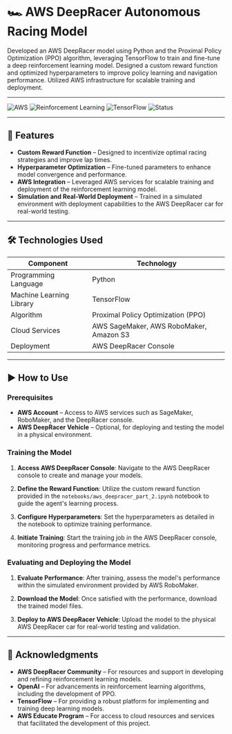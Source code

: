 # 🏎️ AWS DeepRacer Autonomous Racing Model

Developed an AWS DeepRacer model using Python and the Proximal Policy Optimization (PPO) algorithm, leveraging TensorFlow to train and fine-tune a deep reinforcement learning model. Designed a custom reward function and optimized hyperparameters to improve policy learning and navigation performance. Utilized AWS infrastructure for scalable training and deployment.

---

![AWS](https://img.shields.io/badge/Built%20With-AWS-orange)
![Reinforcement Learning](https://img.shields.io/badge/Reinforcement%20Learning-PPO-blue)
![TensorFlow](https://img.shields.io/badge/Powered%20By-TensorFlow-brightgreen)
![Status](https://img.shields.io/badge/Status-In-Progress-success)

---

## 🚀 Features

- **Custom Reward Function** – Designed to incentivize optimal racing strategies and improve lap times.
- **Hyperparameter Optimization** – Fine-tuned parameters to enhance model convergence and performance.
- **AWS Integration** – Leveraged AWS services for scalable training and deployment of the reinforcement learning model.
- **Simulation and Real-World Deployment** – Trained in a simulated environment with deployment capabilities to the AWS DeepRacer car for real-world testing.

---

## 🛠️ Technologies Used

| Component                | Technology                                      |
|--------------------------|-------------------------------------------------|
| Programming Language     | Python                                          |
| Machine Learning Library | TensorFlow                                      |
| Algorithm                | Proximal Policy Optimization (PPO)              |
| Cloud Services           | AWS SageMaker, AWS RoboMaker, Amazon S3         |
| Deployment               | AWS DeepRacer Console                           |

---

## ▶️ How to Use

### Prerequisites

- **AWS Account** – Access to AWS services such as SageMaker, RoboMaker, and the DeepRacer console.
- **AWS DeepRacer Vehicle** – Optional, for deploying and testing the model in a physical environment.

### Training the Model

1. **Access AWS DeepRacer Console**: Navigate to the AWS DeepRacer console to create and manage your models.

2. **Define the Reward Function**: Utilize the custom reward function provided in the `notebooks/aws_deepracer_part_2.ipynb` notebook to guide the agent's learning process.

3. **Configure Hyperparameters**: Set the hyperparameters as detailed in the notebook to optimize training performance.

4. **Initiate Training**: Start the training job in the AWS DeepRacer console, monitoring progress and performance metrics.

### Evaluating and Deploying the Model

1. **Evaluate Performance**: After training, assess the model's performance within the simulated environment provided by AWS RoboMaker.

2. **Download the Model**: Once satisfied with the performance, download the trained model files.

3. **Deploy to AWS DeepRacer Vehicle**: Upload the model to the physical AWS DeepRacer car for real-world testing and validation.

---

## 🙌 Acknowledgments

- **AWS DeepRacer Community** – For resources and support in developing and refining reinforcement learning models.
- **OpenAI** – For advancements in reinforcement learning algorithms, including the development of PPO.
- **TensorFlow** – For providing a robust platform for implementing and training deep learning models.
- **AWS Educate Program** – For access to cloud resources and services that facilitated the development of this project.

